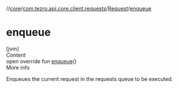 //[core](../../../index.md)/[com.tezro.api.core.client.requests](../index.md)/[Request](index.md)/[enqueue](enqueue.md)



# enqueue  
[jvm]  
Content  
open override fun [enqueue](enqueue.md)()  
More info  


Enqueues the current request in the requests queue to be executed.

  



